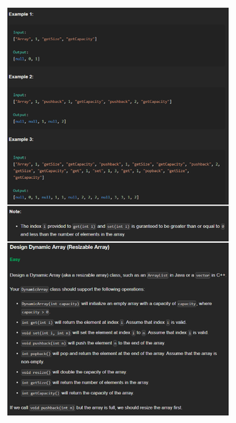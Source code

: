 ![dynamic array 1](dynamicarray1.png)
![dynamic array 1](dynamicarray2.png)
![dynamic array 1](dynamicarray3.png)